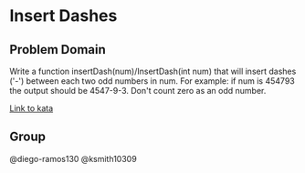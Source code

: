 # Insert Dashes

## Problem Domain
Write a function insertDash(num)/InsertDash(int num) that will insert dashes ('-') between each two odd numbers in num. For example: if num is 454793 the output should be 4547-9-3. Don't count zero as an odd number.

[Link to kata](https://www.codewars.com/kata/insert-dashes/train/javascript)

## Group
@diego-ramos130
@ksmith10309